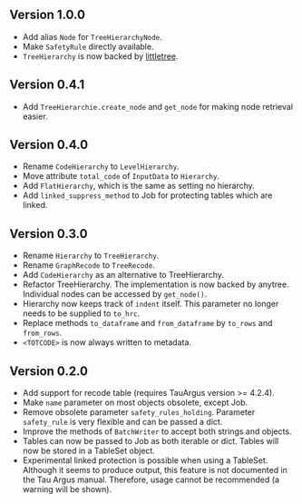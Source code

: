## Version 1.0.0 ##

- Add alias `Node` for `TreeHierarchyNode`.
- Make `SafetyRule` directly available.
- `TreeHierarchy` is now backed by [littletree](https://github.com/lverweijen/littletree).

## Version 0.4.1 ##

- Add `TreeHierarchie.create_node` and `get_node` for making node retrieval easier.

## Version 0.4.0 ##

- Rename `CodeHierarchy` to `LevelHierarchy`.
- Move attribute `total_code` of `InputData` to `Hierarchy`.
- Add `FlatHierarchy`, which is the same as setting no hierarchy.
- Add `linked_suppress_method` to Job for protecting tables which are linked.

## Version 0.3.0 ##

- Rename `Hierarchy` to `TreeHierarchy`.
- Rename `GraphRecode` to `TreeRecode`.
- Add `CodeHierarchy` as an alternative to TreeHierarchy.
- Refactor TreeHierarchy.
  The implementation is now backed by anytree.
  Individual nodes can be accessed by `get_node()`.
- Hierarchy now keeps track of `indent` itself. This parameter no longer needs to be supplied to `to_hrc`.
- Replace methods `to_dataframe` and `from_dataframe` by `to_rows` and `from_rows`.
- `<TOTCODE>` is now always written to metadata.

## Version 0.2.0 ##

- Add support for recode table (requires TauArgus version >= 4.2.4).
- Make `name` parameter on most objects obsolete, except Job.
- Remove obsolete parameter `safety_rules_holding`.
  Parameter `safety_rule` is very flexible and can be passed a dict.
- Improve the methods of `BatchWriter` to accept both strings and objects.
- Tables can now be passed to Job as both iterable or dict.
  Tables will now be stored in a TableSet object.
- Experimental linked protection is possible when using a TableSet.
  Although it seems to produce output, this feature is not documented in the Tau Argus manual.
  Therefore, usage cannot be recommended (a warning will be shown).
